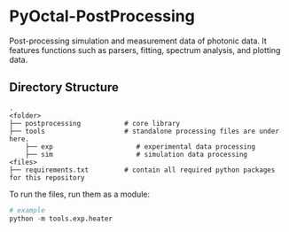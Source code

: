 # PyOctal-PostProcessing

Post-processing simulation and measurement data of photonic data. It features functions such as parsers, fitting, spectrum analysis, and plotting data.

## Directory Structure
```
.
<folder>
├── postprocessing           # core library
├── tools                    # standalone processing files are under here.
    ├── exp                     # experimental data processing
    ├── sim                     # simulation data processing
<files>
├── requirements.txt         # contain all required python packages for this repository
```

To run the files, run them as a module:
```python
# example
python -m tools.exp.heater
```
